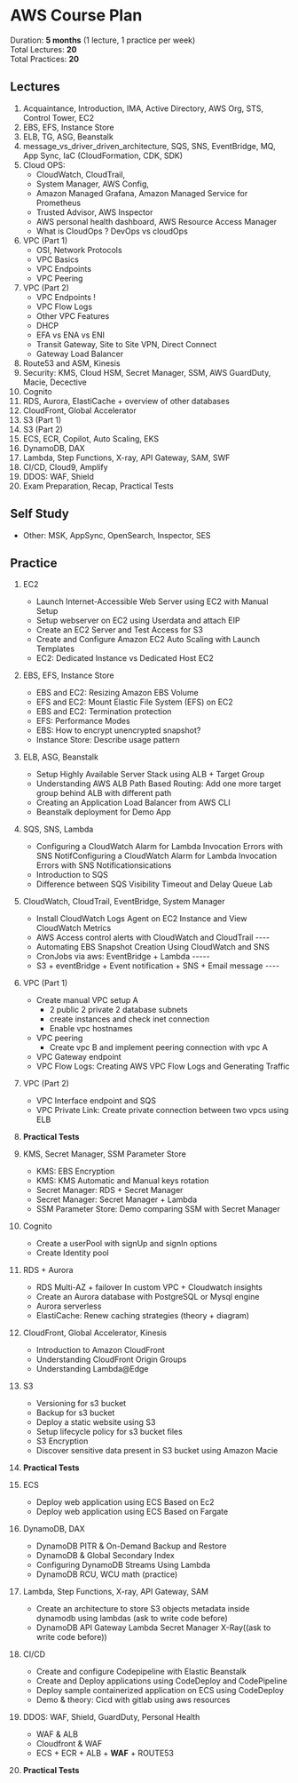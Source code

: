 # AWS Course Plan

Duration: **5 months** (1 lecture, 1 practice per week)  
Total Lectures: **20**  
Total Practices: **20**

## Lectures

1. Acquaintance, Introduction, IMA, Active Directory, AWS Org, STS, Control Tower, EC2
2. EBS, EFS, Instance Store
3. ELB, TG, ASG, Beanstalk
4. message_vs_driver_driven_architecture, SQS, SNS, EventBridge, MQ, App Sync, IaC (CloudFormation, CDK, SDK)
5. Cloud OPS: 
   - CloudWatch, CloudTrail, 
   - System Manager, AWS Config,
   - Amazon Managed Grafana, Amazon Managed Service for Prometheus 
   - Trusted Advisor, AWS Inspector
   - AWS personal health dashboard, AWS Resource Access Manager
   - What is CloudOps ? DevOps vs cloudOps
6. VPC (Part 1)
    - OSI, Network Protocols
    - VPC Basics
    - VPC Endpoints
    - VPC Peering
7. VPC (Part 2)
    - VPC Endpoints !
    - VPC Flow Logs
    - Other VPC Features
    - DHCP
    - EFA vs ENA vs ENI
    - Transit Gateway, Site to Site VPN, Direct Connect
    - Gateway Load Balancer
8. Route53 and ASM, Kinesis
9. Security: KMS, Cloud HSM, Secret Manager, SSM, AWS GuardDuty, Macie, Decective
10. Cognito
11. RDS, Aurora, ElastiCache + overview of other databases
12. CloudFront, Global Accelerator
13. S3 (Part 1)
14. S3 (Part 2)
15. ECS, ECR, Copilot, Auto Scaling, EKS
16. DynamoDB, DAX
17. Lambda, Step Functions, X-ray, API Gateway, SAM, SWF
18. CI/CD, Cloud9, Amplify
19. DDOS: WAF, Shield
20. Exam Preparation, Recap, Practical Tests

## Self Study

* Other: MSK, AppSync, OpenSearch, Inspector, SES

## Practice

1. EC2
    * Launch Internet-Accessible Web Server using EC2 with Manual Setup
    * Setup webserver on EC2 using Userdata and attach EIP
    * Create an EC2 Server and Test Access for S3
    * Create and Configure Amazon EC2 Auto Scaling with Launch Templates
    * EC2: Dedicated Instance vs Dedicated Host EC2
   
2. EBS, EFS, Instance Store
    * EBS and EC2: Resizing Amazon EBS Volume
    * EFS and EC2: Mount Elastic File System (EFS) on EC2
    * EBS and EC2: Termination protection
    * EFS: Performance Modes
    * EBS: How to encrypt unencrypted snapshot?
    * Instance Store: Describe usage pattern
   
3. ELB, ASG, Beanstalk
    * Setup Highly Available Server Stack using ALB + Target Group
    * Understanding AWS ALB Path Based Routing: Add one more target group behind ALB with different path
    * Creating an Application Load Balancer from AWS CLI
    * Beanstalk deployment for Demo App
   
4. SQS, SNS, Lambda
    * Configuring a CloudWatch Alarm for Lambda Invocation Errors with SNS NotifConfiguring a CloudWatch Alarm for Lambda Invocation Errors with SNS Notificationsications
    * Introduction to SQS
    * Difference between SQS Visibility Timeout and Delay Queue Lab
   
5. CloudWatch, CloudTrail, EventBridge, System Manager
    * Install CloudWatch Logs Agent on EC2 Instance and View CloudWatch Metrics
    * AWS Access control alerts with CloudWatch and CloudTrail ----
    * Automating EBS Snapshot Creation Using CloudWatch and SNS
    * CronJobs via aws: EventBridge + Lambda   -----
    * S3 + eventBridge + Event notification + SNS + Email message   ----
   
6. VPC (Part 1)
    * Create manual VPC setup A
      * 2 public 2 private 2 database subnets
      * create instances and check inet connection
      * Enable vpc hostnames
    * VPC peering
      * Create vpc B and implement peering connection with vpc A
    * VPC Gateway endpoint
    * VPC Flow Logs: Creating AWS VPC Flow Logs and Generating Traffic
   
7. VPC (Part 2)
    * VPC Interface endpoint and SQS
    * VPC Private Link: Create private connection between two vpcs using ELB

8. **Practical Tests**

9. KMS, Secret Manager, SSM Parameter Store
    * KMS: EBS Encryption
    * KMS: KMS Automatic and Manual keys rotation
    * Secret Manager: RDS + Secret Manager
    * Secret Manager: Secret Manager + Lambda
    * SSM Parameter Store: Demo comparing SSM with Secret Manager
   
10. Cognito
    * Create a userPool with signUp and signIn options
    * Create Identity pool
    
11. RDS + Aurora
    * RDS Multi-AZ + failover In custom VPC + Cloudwatch insights
    * Create an Aurora database with PostgreSQL or Mysql engine
    * Aurora serverless
    * ElastiCache: Renew caching strategies (theory + diagram)
    
12. CloudFront, Global Accelerator, Kinesis
    * Introduction to Amazon CloudFront
    * Understanding CloudFront Origin Groups
    * Understanding Lambda@Edge
    
13. S3
    * Versioning for s3 bucket
    * Backup for s3 bucket
    * Deploy a static website using S3
    * Setup lifecycle policy for s3 bucket files
    * S3 Encryption
    * Discover sensitive data present in S3 bucket using Amazon Macie

14. **Practical Tests**

15. ECS
    * Deploy web application using ECS Based on Ec2
    * Deploy web application using ECS Based on Fargate

16. DynamoDB, DAX
    * DynamoDB PITR & On-Demand Backup and Restore
    * DynamoDB & Global Secondary Index
    * Configuring DynamoDB Streams Using Lambda
    * DynamoDB RCU, WCU math (practice)

17. Lambda, Step Functions, X-ray, API Gateway, SAM
    * Create an architecture to store S3 objects metadata inside dynamodb using lambdas (ask to write code before)
    * DynamoDB API Gateway Lambda Secret Manager X-Ray((ask to write code before))

18. CI/CD
    * Create and configure Codepipeline with Elastic Beanstalk
    * Create and Deploy applications using CodeDeploy and CodePipeline
    * Deploy sample containerized application on ECS using CodeDeploy
    * Demo & theory: Cicd with gitlab using aws resources

19. DDOS: WAF, Shield, GuardDuty, Personal Health
    * WAF & ALB
    * Cloudfront & WAF
    * ECS + ECR + ALB + **WAF** + ROUTE53

20. **Practical Tests** 
